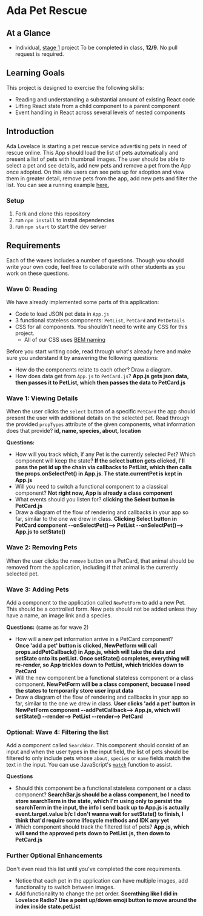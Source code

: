 # Ada Pet Rescue

## At a Glance

- Individual, [stage 1](https://github.com/Ada-Developers-Academy/pedagogy/blob/master/rule-of-three.md#stage-1) project
To be completed in class, **12/9**. No pull request is required.

## Learning Goals

This project is designed to exercise the following skills:

- Reading and understanding a substantial amount of existing React code
- Lifting React state from a child component to a parent component
- Event handling in React across several levels of nested components

## Introduction

Ada Lovelace is starting a pet rescue service advertising pets in need of rescue online.  This App should load the list of pets automatically and present a list of pets with thumbnail images.  The user should be able to select a pet and see details, add new pets and remove a pet from the App once adopted.  On this site users can see pets up for adoption and view them in greater detail, remove pets from the app, add new pets and filter the list.  You can see a running example [here.](https://cheezitman.github.io/ada-pets-react/)

### Setup

1. Fork and clone this repository
2. run `npm install` to install dependencies
3. run `npm start` to start the dev server

## Requirements

Each of the waves includes a number of questions. Though you should write your own code, feel free to collaborate with other students as you work on these questions.

### Wave 0: Reading

We have already implemented some parts of this application:

- Code to load JSON pet data in `App.js`
- 3 functional stateless components: `PetList`, `PetCard` and `PetDetails`
- CSS for all components. You shouldn't need to write any CSS for this project.
  - All of our CSS uses [BEM naming](http://getbem.com/naming/)

Before you start writing code, read through what's already here and make sure you understand it by answering the following questions:

- How do the components relate to each other? Draw a diagram.
- How does data get from `App.js` to `PetCard.js`?
**App.js gets json data, then passes it to PetList, which then passes the data to PetCard.js**

### Wave 1: Viewing Details

When the user clicks the `select` button of a specific `PetCard` the app should present the user with additional details on the selected pet.  Read through the provided `propTypes` attribute of the given components, what information does that provide?  **id, name, species, about, location**

**Questions:**
- How will you track which, if any Pet is the currently selected Pet?  Which component will keep the state? **If the select button gets clicked, I'll pass the pet id up the chain via callbacks to PetList, which then calls the props.onSelectPet() in App.js.  The state.currentPet is kept in App.js**
- Will you need to switch a functional component to a classical component? **Not right now, App is already a class component**
- What events should you listen for? **clicking the Select button in PetCard.js**
- Draw a diagram of the flow of rendering and callbacks in your app so far, similar to the one we drew in class.
**Clicking Select button in PetCard component --onSelectPet()--> PetList --onSelectPet()--> App.js to setState()**

### Wave 2: Removing Pets

When the user clicks the `remove` button on a PetCard, that animal should be removed from the application, including if that animal is the currently selected pet.  

### Wave 3: Adding Pets

Add a component to the application called `NewPetForm` to add a new Pet.  This should be a controlled form.  New pets should not be added unless they have a name, an image link and a species.  

**Questions:** (same as for wave 2)

- How will a new pet information arrive in a PetCard component?  
**Once 'add a pet' button is clicked, NewPetform will call props.addPetCallback() in App.js, which will take the data and setState onto its petList.  Once setState() completes, everything will re-render, so App trickles down to PetList, which trickles down to PetCard**
- Will the new component be a functional stateless component or a class component. **NewPetForm will be a class component, becuase I need the states to temporarily store user input data**
- Draw a diagram of the flow of rendering and callbacks in your app so far, similar to the one we drew in class.
**User clicks 'add a pet' button in NewPetForm component --addPetCallback--> App.js, which will setState() --render--> PetList --render--> PetCard**

### Optional: Wave 4:  Filtering the list

Add a component called `SearchBar`.  This component should consist of an input and when the user types in the input field, the list of pets should be filtered to only include pets whose `about`, `species` or `name` fields match the text in the input.  You can use JavaScript's [`match`](https://codeburst.io/an-introduction-to-regular-expressions-regex-in-javascript-1d3559e7ac9a) function to assist.  

**Questions**

- Should this component be a functional stateless component or a class component? **SearchBar.js should be a class component, bc I need to store searchTerm in the state, which I'm using only to persist the searchTerm in the input, the info I send back up to App.js is actually event.target.value b/c I don't wanna wait for setState() to finish, I think that'd require some lifecycle methods and IDK any yet**
- Which component should track the filtered list of pets?  **App.js, which will send the approved pets down to PetList.js, then down to PetCard.js**

### Further Optional Enhancements

Don't even read this list until you've completed the core requirements.

- Notice that each pet in the application can have multiple images, add functionality to switch between images.  
- Add functionality to change the pet order.
**Soemthing like I did in Lovelace Radio? Use a point up/down emoji button to move around the index inside state.petList**  
